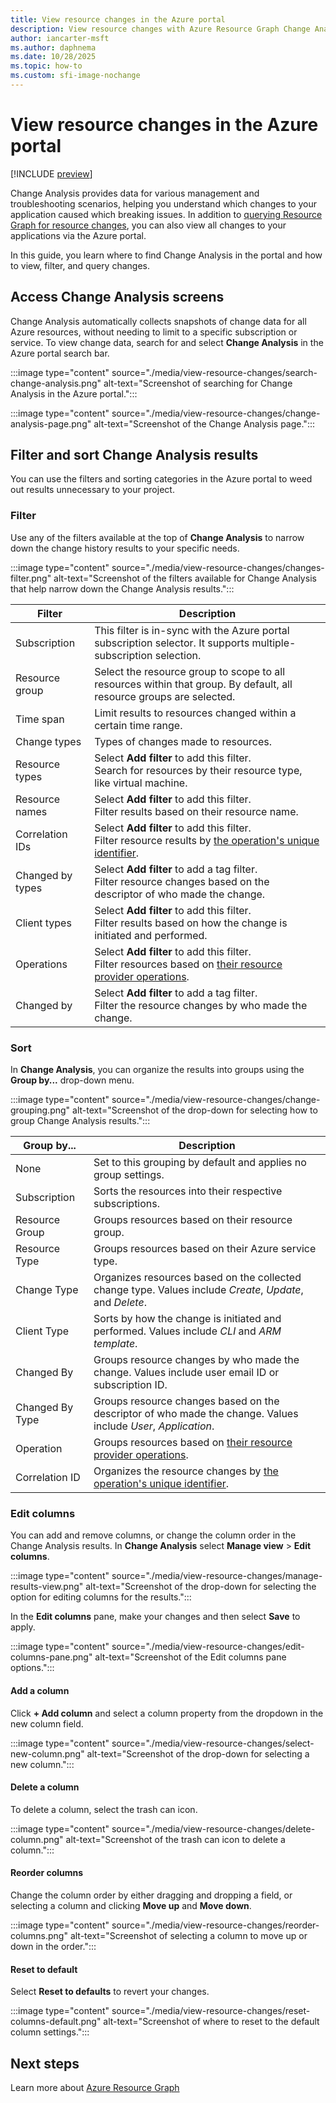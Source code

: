 ```yaml
---
title: View resource changes in the Azure portal
description: View resource changes with Azure Resource Graph Change Analysis in the Azure portal.
author: iancarter-msft
ms.author: daphnema
ms.date: 10/28/2025
ms.topic: how-to
ms.custom: sfi-image-nochange
---
```


# View resource changes in the Azure portal

[!INCLUDE [preview](../../includes/resource-graph/preview/change-analysis.md)]

Change Analysis provides data for various management and troubleshooting scenarios, helping you understand which changes to your application caused which breaking issues. In addition to [querying Resource Graph for resource changes](./get-resource-changes.md), you can also view all changes to your applications via the Azure portal.

In this guide, you learn where to find Change Analysis in the portal and how to view, filter, and query changes.

## Access Change Analysis screens

Change Analysis automatically collects snapshots of change data for all Azure resources, without needing to limit to a specific subscription or service. To view change data, search for and select **Change Analysis** in the Azure portal search bar.

:::image type="content" source="./media/view-resource-changes/search-change-analysis.png" alt-text="Screenshot of searching for Change Analysis in the Azure portal.":::

:::image type="content" source="./media/view-resource-changes/change-analysis-page.png" alt-text="Screenshot of the Change Analysis page.":::

## Filter and sort Change Analysis results

You can use the filters and sorting categories in the Azure portal to weed out results unnecessary to your project.

### Filter

Use any of the filters available at the top of **Change Analysis** to narrow down the change history results to your specific needs.

:::image type="content" source="./media/view-resource-changes/changes-filter.png" alt-text="Screenshot of the filters available for Change Analysis that help narrow down the Change Analysis results.":::

| Filter | Description |
| ------ | ----------- |
| Subscription | This filter is in-sync with the Azure portal subscription selector. It supports multiple-subscription selection. |
| Resource group | Select the resource group to scope to all resources within that group. By default, all resource groups are selected. |
| Time span | Limit results to resources changed within a certain time range.  |
| Change types | Types of changes made to resources. |
| Resource types | Select **Add filter** to add this filter.</br> Search for resources by their resource type, like virtual machine. |
| Resource names | Select **Add filter** to add this filter.</br> Filter results based on their resource name. |
| Correlation IDs | Select **Add filter** to add this filter.</br> Filter resource results by [the operation's unique identifier](../../../expressroute/get-correlation-id.md). |
| Changed by types | Select **Add filter** to add a tag filter.</br> Filter resource changes based on the descriptor of who made the change. |
| Client types | Select **Add filter** to add this filter.</br> Filter results based on how the change is initiated and performed. |
| Operations | Select **Add filter** to add this filter.</br> Filter resources based on [their resource provider operations](../../../role-based-access-control/resource-provider-operations.md). |
| Changed by | Select **Add filter** to add a tag filter.</br> Filter the resource changes by who made the change. |

### Sort

In **Change Analysis**, you can organize the results into groups using the **Group by...** drop-down menu.

:::image type="content" source="./media/view-resource-changes/change-grouping.png" alt-text="Screenshot of the drop-down for selecting how to group Change Analysis results.":::

| Group by... | Description |
| ------ | ----------- |
| None | Set to this grouping by default and applies no group settings. |
| Subscription | Sorts the resources into their respective subscriptions. |
| Resource Group | Groups resources based on their resource group. |
| Resource Type | Groups resources based on their Azure service type.  |
| Change Type | Organizes resources based on the collected change type. Values include _Create_, _Update_, and _Delete_. |
| Client Type | Sorts by how the change is initiated and performed. Values include _CLI_ and _ARM template_. |
| Changed By | Groups resource changes by who made the change. Values include user email ID or subscription ID. |
| Changed By Type | Groups resource changes based on the descriptor of who made the change. Values include _User_, _Application_.  |
| Operation | Groups resources based on [their resource provider operations](../../../role-based-access-control/resource-provider-operations.md). |
| Correlation ID | Organizes the resource changes by [the operation's unique identifier](../../../expressroute/get-correlation-id.md). |

### Edit columns

You can add and remove columns, or change the column order in the Change Analysis results. In **Change Analysis** select **Manage view** > **Edit columns**.

:::image type="content" source="./media/view-resource-changes/manage-results-view.png" alt-text="Screenshot of the drop-down for selecting the option for editing columns for the results.":::

In the **Edit columns** pane, make your changes and then select **Save** to apply.

:::image type="content" source="./media/view-resource-changes/edit-columns-pane.png" alt-text="Screenshot of the Edit columns pane options.":::

#### Add a column

Click **+ Add column** and select a column property from the dropdown in the new column field.

:::image type="content" source="./media/view-resource-changes/select-new-column.png" alt-text="Screenshot of the drop-down for selecting a new column.":::

#### Delete a column

To delete a column, select the trash can icon.

:::image type="content" source="./media/view-resource-changes/delete-column.png" alt-text="Screenshot of the trash can icon to delete a column.":::

#### Reorder columns

Change the column order by either dragging and dropping a field, or selecting a column and clicking **Move up** and **Move down**.

:::image type="content" source="./media/view-resource-changes/reorder-columns.png" alt-text="Screenshot of selecting a column to move up or down in the order.":::

#### Reset to default

Select **Reset to defaults** to revert your changes.

:::image type="content" source="./media/view-resource-changes/reset-columns-default.png" alt-text="Screenshot of where to reset to the default column settings.":::

## Next steps

Learn more about [Azure Resource Graph](../overview.md)
